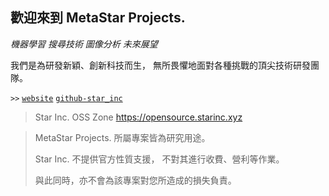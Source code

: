 ## 歡迎來到 MetaStar Projects.

_機器學習 搜尋技術 圖像分析 未來展望_

我們是為研發新穎、創新科技而生，
無所畏懼地面對各種挑戰的頂尖技術研發團隊。

`>>`
[`website`](https://project.starinc.xyz)
[`github-star_inc`](https://github.com/star-inc)

> Star Inc. OSS Zone <https://opensource.starinc.xyz>

> MetaStar Projects. 所屬專案皆為研究用途。
> 
> Star Inc. 不提供官方性質支援， 不對其進行收費、營利等作業。
>
> 與此同時，亦不會為該專案對您所造成的損失負責。
